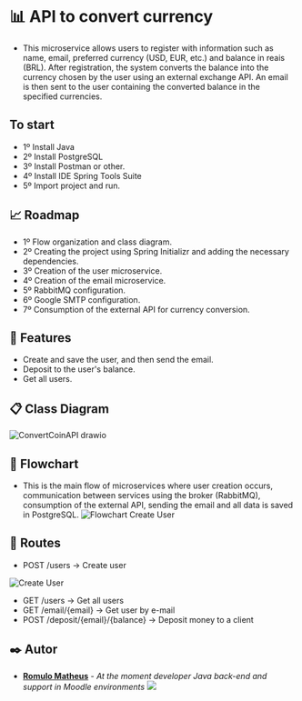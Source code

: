 # 📊 API to convert currency
- This microservice allows users to register with information such as name, email, preferred currency (USD, EUR, etc.) and balance in reais (BRL). After registration, the system converts the balance into the currency chosen by the user using an external exchange API. An email is then sent to the user containing the converted balance in the specified currencies.

## To start
- 1º Install Java
- 2º Install PostgreSQL
- 3º Install Postman or other.
- 4º Install IDE Spring Tools Suite
- 5º Import project and run.

## 📈 Roadmap
- 1º Flow organization and class diagram.
- 2º Creating the project using Spring Initializr and adding the necessary dependencies.
- 3º Creation of the user microservice.
- 4º Creation of the email microservice.
- 5º RabbitMQ configuration.
- 6º Google SMTP configuration.
- 7º Consumption of the external API for currency conversion.

## 🚀 Features
- Create and save the user, and then send the email.
- Deposit to the user's balance.
- Get all users.
  
## 📋 Class Diagram
![ConvertCoinAPI drawio](https://github.com/user-attachments/assets/57ca33a7-b2c7-4aad-a4f1-00d2a2923484)

## 🚦 Flowchart
- This is the main flow of microservices where user creation occurs, communication between services using the broker (RabbitMQ), consumption of the external API, sending the email and all data is saved in PostgreSQL.
![Flowchart Create User](https://github.com/user-attachments/assets/4b88f3ee-89c2-4bc3-a89a-14aa794f8fe6)

## 🔗 Routes
- POST /users -> Create user
  
![Create User](https://github.com/user-attachments/assets/95650414-5ac1-436d-8b58-a71260cbdd52)
- GET /users -> Get all users
- GET /email/{email} -> Get user by e-mail
- POST /deposit/{email}/{balance} -> Deposit money to a client

## ✒️ Autor

* [**Romulo Matheus**](https://github.com/Romulomdr) - *At the moment developer Java back-end and support in Moodle environments* [<img src="https://img.shields.io/badge/LinkedIn-0077B5?style=for-the-badge&logo=linkedin&logoColor=white" />](https://www.linkedin.com/in/romulo-dantasmdr/)
